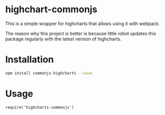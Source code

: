 # highchart-commonjs

This is a simple wrapper for highcharts that allows using it with webpack.

The reason why this project is better is because little robot updates this package regularly with the latest version of highcharts. 

# Installation

```bash
npm install commonjs-highcharts --save
```

# Usage

`require('highcharts-commonjs')`
